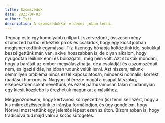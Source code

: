 ```yaml
---
title: Szomszédok
date: 2023-08-03
author: Isti
description: A szomszédokkal érdemes jóban lenni.
---
```

Tegnap este egy komolyabb grillpartit szerveztünk, összesen négy szomszéd házból érkeztek párok és családok, hogy egy kicsit jobban megismerkedjünk egymással. Tíz-tizenegy hónapja költöztünk ide, sokukkal beszélgettünk már, van, akivel hosszabban is, de olyan alkalom, hogy nyugodtan leülünk enni és borozgatni, még nem volt. Azt szokták mondani, hogy a barátait az ember megválaszthatja, de a családját és a szomszédait nem, és igazi áldás, ha jóban tudunk velük lenni. Azt hiszem, nálunk semmilyen probléma nincs ezzel kapcsolatosan, mindenki normális, korrekt, ráadásul humoros is. Nagyon jól érezte magát a csapat látszólag, elképesztően sokat nevettünk, és ezzel párhuzamosan talán mindannyian egy kicsit közelebb is érezhetjük magunkat a másikhoz.

Meggyőződésem, hogy kertvárosi környezetben (is) tenni kell azért, hogy a kis mikroközösségünk jó irányba formálódjon, és úgy gondolom, hogy Nórival most tettünk egy jelentős lépést ezen az úton. Bízom abban is, hogy tradícióvá tud majd válni a közös sütögetés.
